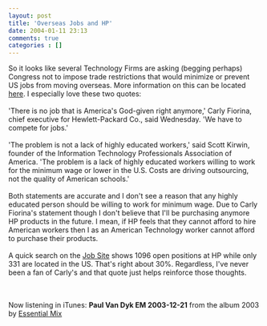 ```yaml
---
layout: post
title: 'Overseas Jobs and HP'
date: 2004-01-11 23:13
comments: true
categories : []
---  
```


So it looks like several Technology Firms are asking (begging perhaps) Congress not to impose trade restrictions that would minimize or prevent US jobs from moving overseas. More information on this can be located <a href="http://story.news.yahoo.com/news?tmpl=story&#38;u=/ap/20040107/ap_on_bi_ge/technology_jobs_5">here</a>.  I especially love these two quotes:
<br /><br />
'There is no job that is America's God-given right anymore,' Carly Fiorina, chief executive for Hewlett-Packard Co., said Wednesday. 'We have to compete for jobs.'
<br /><br />
'The problem is not a lack of highly educated workers,' said Scott Kirwin, founder of the Information Technology Professionals Association of America. 'The problem is a lack of highly educated workers willing to work for the minimum wage or lower in the U.S. Costs are driving outsourcing, not the quality of American schools.'
<br /><br />
Both statements are accurate and I don't see a reason that any highly educated person should be willing to work for minimum wage. Due to Carly Fiorina's statement though I don't believe that I'll be purchasing anymore HP products in the future. I mean, if HP feels that they cannot afford to hire American workers then I as an American Technology worker cannot afford to purchase their products.
<br /><br />
A quick search on the <a href="http://www.jobs.hp.com">Job Site</a> shows 1096 open positions at HP while only 331 are located in the US. That's right about 30%. Regardless, I've never been a fan of Carly's and that quote just helps reinforce those thoughts.

<br /><br />
Now listening in iTunes:  <strong>Paul Van Dyk EM 2003-12-21</strong> from the album 2003 by <a href="http://www.google.com/search?q=%22Essential Mix%22">Essential Mix</a><br /><br />

